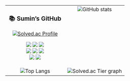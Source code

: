 <table border="0" style="border-collapse: collapse;">
<tr>
  <!-- 1번 파트 -->
  <td align="center" valign="top" width="50%">
    <h3>📚 Sumin’s GitHub</h3>
    <a href="https://solved.ac/cm14121453" target="_blank">
      <img src="https://mazassumnida.wtf/api/mini/generate_badge?boj=cm14121453" alt="Solved.ac Profile"/>
    </a>
    <p>
      <img src="https://img.shields.io/badge/Python-3776AB?style=for-the-badge&logo=python&logoColor=white"/>
      <img src="https://img.shields.io/badge/C-00599C?style=for-the-badge&logo=C&logoColor=white"/>
      <img src="https://img.shields.io/badge/C++-00599C?style=for-the-badge&logo=C%2B%2B&logoColor=white"/><br>
      <img src="https://img.shields.io/badge/HTML5-E34F26?style=for-the-badge&logo=html5&logoColor=white"/>
      <img src="https://img.shields.io/badge/CSS3-1572B6?style=for-the-badge&logo=css3&logoColor=white"/>
      <img src="https://img.shields.io/badge/JavaScript-F7DF1E?style=for-the-badge&logo=javascript&logoColor=black"/><br>
      <img src="https://img.shields.io/badge/Django-092E20?style=for-the-badge&logo=django&logoColor=white"/>
      <img src="https://img.shields.io/badge/Vue.js-4FC08D?style=for-the-badge&logo=vue.js&logoColor=white"/>
    </p>
  </td>

  <!-- 2번 파트 -->
  <td align="center" valign="top" width="50%">
    <img
      src="https://github-readme-stats.vercel.app/api?username=soomkim00&show_icons=true&include_all_commits=true&hide_rank=false&hide_border=true&theme=transparent"
      alt="GitHub stats"
    />
  </td>
</tr>

<tr>
  <!-- 3번 파트 -->
  <td align="center" valign="top" width="50%">
    <img
      src="https://github-readme-stats.vercel.app/api/top-langs/?username=soomkim00&layout=compact&hide_border=true&theme=transparent"
      alt="Top Langs"
    />
  </td>

  <!-- 4번 파트 -->
  <td align="center" valign="top" width="50%">
    <img src="https://mazandi.herokuapp.com/api?handle=cm14121453&theme=dark" alt="Solved.ac Tier graph"/>
  </td>
</tr>
</table>
